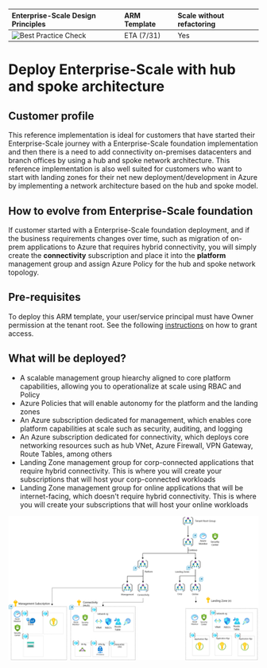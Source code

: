 | Enterprise-Scale Design Principles | ARM Template | Scale without refactoring |
|:-------------|:--------------|:--------------|
|![Best Practice Check](https://azurequickstartsservice.blob.core.windows.net/badges/subscription-deployments/create-rg-lock-role-assignment/BestPracticeResult.svg)| <!-- [![Deploy To Azure](https://raw.githubusercontent.com/Azure/azure-quickstart-templates/master/1-CONTRIBUTION-GUIDE/images/deploytoazure.svg?sanitize=true)](https://ms.portal.azure.com/?feature.customportal=false#create/Microsoft.Template/uri/https%3A%2F%2Fraw.githubusercontent.com%2FAzure%2FAzOps%2Fmain%2Ftemplate%2Fux-hub-spoke.json) --> ETA (7/31)  | Yes |

# Deploy Enterprise-Scale with hub and spoke architecture

## Customer profile

This reference implementation is ideal for customers that have started their Enterprise-Scale journey with a Enterprise-Scale foundation implementation and then there is a need to add connectivity on-premises datacenters and branch offices by using a hub and spoke network architecture. This reference implementation is also well suited for customers who want to start with landing zones for their net new
deployment/development in Azure by implementing a network architecture based on the hub and spoke model.

## How to evolve from Enterprise-Scale foundation

If customer started with a Enterprise-Scale foundation deployment, and if the business requirements changes over time, such as migration of on-prem applications to Azure that requires hybrid connectivity, you will simply create the **connectivity** subscription and place it into the **platform** management group and assign Azure Policy for the hub and spoke network topology.

## Pre-requisites

To deploy this ARM template, your user/service principal must have Owner permission at the tenant root.
See the following [instructions](https://docs.microsoft.com/en-us/azure/role-based-access-control/elevate-access-global-admin) on how to grant access.

## What will be deployed?

- A scalable management group hiearchy aligned to core platform capabilities, allowing you to operationalize at scale using RBAC and Policy
- Azure Policies that will enable autonomy for the platform and the landing zones
- An Azure subscription dedicated for management, which enables core platform capabilities at scale such as security, auditing, and logging
- An Azure subscription dedicated for connectivity, which deploys core networking resources such as hub VNet, Azure Firewall, VPN Gateway, Route Tables, among others
- Landing Zone management group for corp-connected applications that require hybrid connectivity. This is where you will create your subscriptions that will host your corp-connected workloads
- Landing Zone management group for online applications that will be internet-facing, which doesn't require hybrid connectivity. This is where you will create your subscriptions that will host your online workloads

![Enterprise-Scale with connectivity](./media/es-hubspoke.png)


